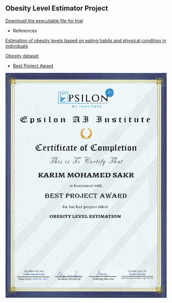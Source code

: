 ## Obesity Level Estimator Project

<a href="https://drive.google.com/file/d/16_ZZc4BvvqLPd4qPRQ4RbmcP7-vAvC_u/view?usp=sharing">Download the executable file for trial</a>

* References

<a href="https://www.sciencedirect.com/science/article/pii/S2352340919306985?via%3Dihub">Estimation of obesity levels based on eating habits and physical condition in individuals</a>

<a href="https://archive.ics.uci.edu/ml/datasets/Estimation+of+obesity+levels+based+on+eating+habits+and+physical+condition+">Obesity dataset</a>

* <a href="https://drive.google.com/file/d/1ddH681FC0-6tOi21YdsBOV_kRP8KnGXM/view?usp=sharing">Best Project Award</a>

![Best Project Award](./BAP.png)
